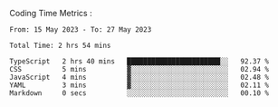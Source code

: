 Coding Time Metrics :

<!--START_SECTION:waka-->

```text
From: 15 May 2023 - To: 27 May 2023

Total Time: 2 hrs 54 mins

TypeScript   2 hrs 40 mins   ███████████████████████░░   92.37 %
CSS          5 mins          ▓░░░░░░░░░░░░░░░░░░░░░░░░   02.94 %
JavaScript   4 mins          ▓░░░░░░░░░░░░░░░░░░░░░░░░   02.48 %
YAML         3 mins          ▓░░░░░░░░░░░░░░░░░░░░░░░░   02.11 %
Markdown     0 secs          ░░░░░░░░░░░░░░░░░░░░░░░░░   00.10 %
```

<!--END_SECTION:waka-->
